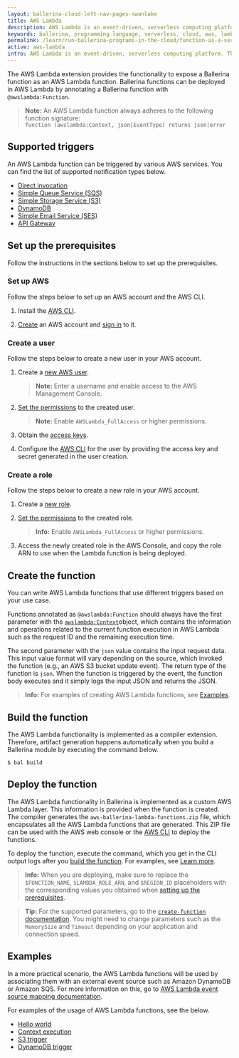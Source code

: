 ```yaml
---
layout: ballerina-cloud-left-nav-pages-swanlake
title: AWS Lambda
description: AWS Lambda is an event-driven, serverless computing platform. The AWS Lambda extension provides the functionality to write AWS Lambda-compatible packages by exposing a Ballerina function as an AWS Lambda function.
keywords: ballerina, programming language, serverless, cloud, aws, lambda, cloud-native
permalink: /learn/run-ballerina-programs-in-the-cloud/function-as-a-service-with-ballerina/aws-lambda/
active: aws-lambda
intro: AWS Lambda is an event-driven, serverless computing platform. The AWS Lambda extension provides the functionality to write AWS Lambda-compatible packages by exposing a Ballerina function as an AWS Lambda function.
---
```


The AWS Lambda extension provides the functionality to expose a Ballerina function as an AWS Lambda function. Ballerina functions can be deployed in AWS Lambda by annotating a Ballerina function with `@awslambda:Function`. 

> **Note:** An AWS Lambda function always adheres to the following function signature: <br/>`function (awslambda:Context, json|EventType) returns json|error`

## Supported triggers

An AWS Lambda function can be triggered by various AWS services. You can find the list of supported notification types below.

- <a href="https://aws.amazon.com/lambda/" target="_blank">Direct invocation</a>
- <a href="https://aws.amazon.com/sqs/" target="_blank">Simple Queue Service (SQS)</a>
- <a href="https://aws.amazon.com/s3/" target="_blank">Simple Storage Service (S3)</a>
- <a href="https://aws.amazon.com/dynamodb/" target="_blank">DynamoDB</a>
- <a href="https://aws.amazon.com/ses//" target="_blank">Simple Email Service (SES)</a>
- <a href="https://aws.amazon.com/api-gateway/" target="_blank">API Gateway</a>

## Set up the prerequisites

Follow the instructions in the sections below to set up the prerequisites.

### Set up AWS

Follow the steps below to set up an AWS account and the AWS CLI.

1. Install the <a href="https://docs.aws.amazon.com/cli/latest/userguide/getting-started-install.html" target="_blank">AWS CLI</a>.

2. [Create](https://docs.aws.amazon.com/SetUp/latest/UserGuide/setup-AWSsignup.html) an AWS account and [sign in](https://docs.aws.amazon.com/SetUp/latest/UserGuide/setup-rootuser.html) to it.

### Create a user

Follow the steps below to create a new user in your AWS account.

1. Create a <a href="https://docs.aws.amazon.com/IAM/latest/UserGuide/id_users_create.html#id_users_create_console" target="_blank">new AWS user</a>.

    >**Note:** Enter a username and enable access to the AWS Management Console.

2. <a href="https://docs.aws.amazon.com/IAM/latest/UserGuide/id_users_create.html#id_users_create_console" target="_blank">Set the permissions</a> to the created user.

    >**Note:** Enable `AWSLambda_FullAccess` or higher permissions. 

3. Obtain the <a href="https://docs.aws.amazon.com/cli/latest/userguide/cli-authentication-user.html#cli-authentication-user-get" target="_blank">access keys</a>.

4. Configure the <a href="https://docs.aws.amazon.com/cli/latest/userguide/cli-authentication-user.html#cli-authentication-user-configure.title" target="_blank">AWS CLI</a> for the user by providing the access key and secret generated in the user creation.

### Create a role

Follow the steps below to create a new role in your AWS account.

1. Create a <a href="https://docs.aws.amazon.com/IAM/latest/UserGuide/id_roles_create_for-user.html" target="_blank">new role</a>.

2. <a href="https://docs.aws.amazon.com/IAM/latest/UserGuide/id_roles_create_for-user.html#roles-creatingrole-user-console" target="_blank">Set the permissions</a> to the created role.

    >**Info:** Enable `AWSLambda_FullAccess` or higher permissions. 

3. Access the newly created role in the AWS Console, and copy the role ARN to use when the Lambda function is being deployed.

## Create the function

You can write AWS Lambda functions that use different triggers based on your use case. 

Functions annotated as `@awslambda:Function` should always have the first parameter with the <a href="https://lib.ballerina.io/ballerinax/awslambda/latest#Context" target="_blank">`awslambda:Context`</a>object, which contains the information and operations related to the current function execution in AWS Lambda such as the request ID and the remaining execution time. 

The second parameter with the `json` value contains the input request data. This input value format will vary depending on the source, which invoked the function (e.g., an AWS S3 bucket update event). The return type of the function is `json`. When the function is triggered by the event, the function body executes and it simply logs the input JSON and returns the JSON.

>**Info:** For examples of creating AWS Lambda functions, see [Examples](#examples).

## Build the function

The AWS Lambda functionality is implemented as a compiler extension. Therefore, artifact generation happens automatically when you build a Ballerina module by executing the command below.

```
$ bal build
```

## Deploy the function

The AWS Lambda functionality in Ballerina is implemented as a custom AWS Lambda layer. This information is provided when the function is created. The compiler generates the `aws-ballerina-lambda-functions.zip` file, which encapsulates all the AWS Lambda functions that are generated. This ZIP file can be used with the AWS web console or the <a href="https://docs.aws.amazon.com/codedeploy/latest/userguide/getting-started-configure-cli.html" target="_blank">AWS CLI</a> to deploy the functions. 

To deploy the function, execute the command, which you get in the CLI output logs after you [build the function](#build-the-function). For examples, see [Learn more](#learn-more).

>**Info:** When you are deploying, make sure to replace the `$FUNCTION_NAME`, `$LAMBDA_ROLE_ARN`, and `$REGION_ID` placeholders with the corresponding values you obtained when [setting up the prerequisites](#set-up-the-prerequisites).

>**Tip:**  For the supported parameters, go to the <a href="https://docs.aws.amazon.com/cli/latest/reference/lambda/create-function.html" target="_blank">`create-function` documentation</a>. You might need to change parameters such as the `MemorySize` and `Timeout` depending on your application and connection speed. 

## Examples

In a more practical scenario, the AWS Lambda functions will be used by associating them with an external event source such as Amazon DynamoDB or Amazon SQS. For more information on this, go to <a href="https://docs.aws.amazon.com/lambda/latest/dg/invocation-eventsourcemapping.html" target="_blank">AWS Lambda event source mapping documentation</a>.

For examples of the usage of AWS Lambda functions, see the below.

- [Hello world](/learn/by-example/aws-lambda-hello-world/)
- [Context execution](/learn/by-example/aws-lambda-context-execution/)
- [S3 trigger](/learn/by-example/aws-lambda-s3-trigger/)
- [DynamoDB trigger](/learn/by-example/aws-lambda-dynamodb-trigger/)

<style> #tree-expand-all , #tree-collapse-all, .cTocElements {display:none;} .cGitButtonContainer {padding-left: 40px;} </style>
